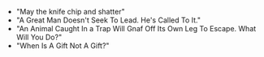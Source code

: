 - "May the knife chip and shatter"
- "A Great Man Doesn't Seek To Lead. He's Called To It."
- "An Animal Caught In a Trap Will Gnaf Off Its Own Leg To Escape. What Will You Do?"
- "When Is A Gift Not A Gift?"
